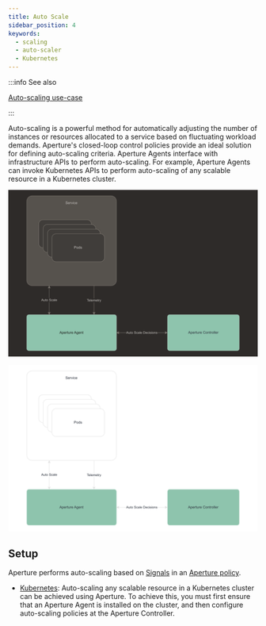 ```yaml
---
title: Auto Scale
sidebar_position: 4
keywords:
  - scaling
  - auto-scaler
  - Kubernetes
---
```


:::info See also

[Auto-scaling use-case](../../use-cases/auto-scaling/auto-scaling.md)

:::

Auto-scaling is a powerful method for automatically adjusting the number of
instances or resources allocated to a service based on fluctuating workload
demands. Aperture's closed-loop control policies provide an ideal solution for
defining auto-scaling criteria. Aperture Agents interface with infrastructure
APIs to perform auto-scaling. For example, Aperture Agents can invoke Kubernetes
APIs to perform auto-scaling of any scalable resource in a Kubernetes cluster.

![Auto Scaling](./assets/autoscale-dark.svg#gh-dark-mode-only)

![Auto Scaling](./assets/autoscale-light.svg#gh-light-mode-only)

## Setup

Aperture performs auto-scaling based on
[Signals](/concepts/advanced/circuit#signal) in an
[Aperture policy](/concepts/advanced/policy.md).

- [Kubernetes](./kubernetes/kubernetes.md): Auto-scaling any scalable resource
  in a Kubernetes cluster can be achieved using Aperture. To achieve this, you
  must first ensure that an Aperture Agent is installed on the cluster, and then
  configure auto-scaling policies at the Aperture Controller.
